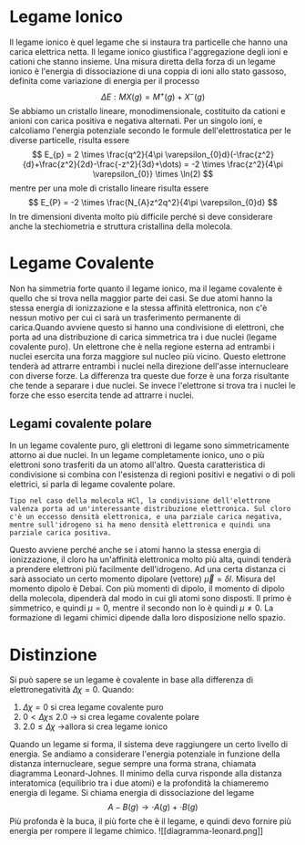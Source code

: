 # Legame Ionico
Il legame ionico è quel legame che si instaura tra particelle che hanno una carica elettrica netta. Il legame ionico giustifica l'aggregazione degli ioni e cationi che stanno insieme. Una misura diretta della forza di un legame ionico è l'energia di dissociazione di una coppia di ioni allo stato gassoso, definita come variazione di energia per il processo $$
\Delta E: MX(g) = M^+(g)+X^-(g) 
$$
Se abbiamo un cristallo lineare, monodimensionale, costituito da cationi e anioni con carica positiva e negativa alternati. Per un singolo ioni, e calcoliamo l'energia potenziale secondo le formule dell'elettrostatica per le diverse particelle, risulta essere $$
E_{p} = 2 \times \frac{q^2}{4\pi \varepsilon_{0}d}(-\frac{z^2}{d}+\frac{z^2}{2d}-\frac{-z^2}{3d}+\dots) = -2 \times \frac{z^2}{4\pi \varepsilon_{0}} \times \ln(2)
$$
mentre per una mole di cristallo lineare risulta essere $$
E_{P} = -2 \times \frac{N_{A}z^2q^2}{4\pi \varepsilon_{0}d}
$$
In tre dimensioni diventa molto più difficile perché si deve considerare anche la stechiometria e struttura cristallina della molecola. 

# Legame Covalente
Non ha simmetria forte quanto il legame ionico, ma il legame covalente è quello che si trova nella maggior parte dei casi. Se due atomi hanno la stessa energia di ionizzazione e la stessa affinità elettronica, non c'è nessun motivo per cui ci sarà un trasferimento permanente di carica.Quando avviene questo si hanno una condivisione di elettroni, che porta ad una distribuzione di carica simmetrica tra i due nuclei (legame covalente puro). 
Un elettrone che è nella regione esterna ad entrambi i nuclei esercita una forza maggiore sul nucleo più vicino. Questo elettrone tenderà ad attrarre entrambi i nuclei nella direzione dell'asse internucleare con diverse forze. La differenza tra queste due forze è una forza risultante che tende a separare i due nuclei. Se invece l'elettrone si trova tra i nuclei le forze che esso esercita tende ad attrarre i nuclei. 

## Legami covalente polare
In un legame covalente puro, gli elettroni di legame sono simmetricamente attorno ai due nuclei. In un legame completamente ionico, uno o più elettroni sono trasferiti da un atomo all'altro. 
Questa caratteristica di condivisione si combina con l'esistenza di regioni positivi e negativi o di poli elettrici, si parla di legame covalente polare. 

    Tipo nel caso della molecola HCl, la condivisione dell'elettrone valenza porta ad un'interessante distribuzione elettronica. Sul cloro c'è un eccesso densità elettronica, e una parziale carica negativa, mentre sull'idrogeno si ha meno densità elettronica e quindi una parziale carica positiva.  

Questo avviene perché anche se i atomi hanno la stessa energia di ionizzazione, il cloro ha un'affinità elettronica molto più alta, quindi tenderà a prendere elettroni più facilmente dell'idrogeno. Ad una certa distanza ci sarà associato un certo momento dipolare (vettore) $\vec{\mu} = \delta l$. Misura del momento dipolo è Debai. Con più momenti di dipolo, il momento di dipolo della molecola, dipenderà dal modo in cui gli atomi sono disposti. Il primo è simmetrico, e quindi $\mu = 0$, mentre il secondo non lo è quindi $\mu \neq 0$. La formazione di legami chimici dipende dalla loro disposizione nello spazio. 

# Distinzione
Si può sapere se un legame è covalente in base alla differenza di elettronegatività $\Delta \chi = 0$. Quando:
1. $\Delta \chi = 0$ si crea legame covalente puro 
2. 0$<\Delta \chi \leq$ 2.0 $\rightarrow$ si crea legame covalente polare
3. $2.0 \leq \Delta \chi$ $\rightarrow$allora si crea legame ionico

Quando un legame si forma, il sistema deve raggiungere un certo livello di energia. Se andiamo a considerare l'energia potenziale in funzione della distanza internucleare, segue sempre una forma strana, chiamata diagramma Leonard-Johnes. Il minimo della curva risponde alla distanza interatomica (equilibrio tra i due atomi) e la profondità la chiameremo energia di legame. Si chiama energia di dissociazione del legame $$
A - B(g) \rightarrow \cdot A(g) + \cdot B(g)
$$
Più profonda è la buca, il più forte che è il legame, e quindi devo fornire più energia per rompere il legame chimico. ![[diagramma-leonard.png]]

